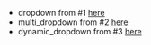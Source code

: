 
* dropdown from #1 [here](https://knockoutjs.com/documentation/options-binding.html)
* multi_dropdown from #2 [here](https://knockoutjs.com/documentation/options-binding.html)
* dynamic_dropdown from #3 [here](https://knockoutjs.com/documentation/options-binding.html)
